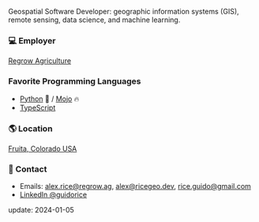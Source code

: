 Geospatial Software Developer: geographic information systems (GIS), remote sensing, data science, and machine learning.

### :computer: Employer

[Regrow Agriculture](https://regrow.ag)

### Favorite Programming Languages

* [Python](https://python.org) :snake: / [Mojo](https://www.modular.com/mojo) :fire: 
* [TypeScript](https://www.typescriptlang.org)

### :earth_americas: Location 

 [Fruita, Colorado USA](https://www.openstreetmap.org/#map=8/38.974/-108.680)

### :wave: Contact

* Emails: [alex.rice@regrow.ag](mailto:alex.rice@regrow.ag), [alex@ricegeo.dev](mailto:alex@ricegeo.dev), [rice.guido@gmail.com](mailto:rice.guido@gmail.com)
* [LinkedIn @guidorice](https://www.linkedin.com/in/guidorice/)

update: 2024-01-05
